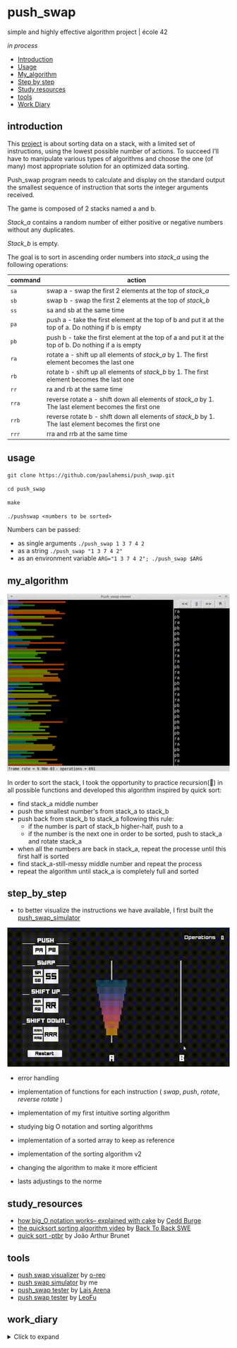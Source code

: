 # push_swap
 simple and highly effective algorithm project | école 42

*in process*

* [Introduction](#introduction)
* [Usage](#usage)
* [My_algorithm](#my_algorithm)
* [Step by step](#step_by_step)
* [Study resources](#study_resources)
* [tools](#tools)
* [Work Diary](#work_diary)

## introduction

This [project](./study_resources/en.subject.pdf) is about sorting data on a stack, with a limited set of instructions, using the lowest possible number of actions. To succeed I’ll have to manipulate various types of algorithms and choose the one (of many) most appropriate solution for an optimized data sorting.

Push_swap program needs to calculate and display on the standard output the smallest sequence of instruction that sorts the integer arguments received.

The game is composed of 2 stacks named a and b.

*Stack_a* contains a random number of either positive or negative numbers without any duplicates.

*Stack_b* is empty.

The goal is to sort in ascending order numbers into *stack_a* using the following operations:


command  | action |
---|------|
`sa` | swap a - swap the first 2 elements at the top of *stack_a*					|
`sb` | swap b - swap the first 2 elements at the top of *stack_b*	|
`ss` | sa and sb at the same time |
`pa` | push a - take the first element at the top of b and put it at the top of a. Do nothing if b is empty|
`pb` | push b - take the first element at the top of a and put it at the top of b. Do nothing if a is empty |
`ra` | rotate a - shift up all elements of *stack_a* by 1. The first element becomes the last one			|
`rb` | rotate b - shift up all elements of *stack_b* by 1. The first element becomes the last one 		|
`rr` | ra and rb at the same time			|
`rra` |  reverse rotate a - shift down all elements of *stack_a* by 1. The last element becomes the first one	|
`rrb` |  reverse rotate b - shift down all elements of *stack_b* by 1. The last element becomes the first one	|
`rrr` | rra and rrb at the same time		|


## usage

`git clone https://github.com/paulahemsi/push_swap.git`

`cd push_swap`

`make`

`./pushswap <numbers to be sorted>`

Numbers can be passed:

* as single arguments `./push_swap 1 3 7 4 2`
* as a string `./push_swap "1 3 7 4 2"` 
* as an environment variable `ARG="1 3 7 4 2"; ./push_swap $ARG`


## my_algorithm

![](./study_resources/push_swap_visualizer.gif)

In order to sort the stack, I took the opportunity to practice recursion(:sparkling_heart:) in all possible functions and developed this algorithm inspired by quick sort:

* find stack_a middle number
* push the smallest number's from stack_a to stack_b
* push back from stack_b to stack_a following this rule:
  * if the number is part of stack_b higher-half, push to a
  * if the number is the next one in order to be sorted, push to stack_a and rotate stack_a
* when all the numbers are back in stack_a, repeat the processe until this first half is sorted
* find stack_a-still-messy middle number and repeat the process
* repeat the algorithm until stack_a is completely full and sorted

## step_by_step

* to better visualize the instructions we have available, I first built the [push_swap_simulator](https://phemsi-a.itch.io/push-swap)

![](./study_resources/simulator.gif)

* error handling

* implementation of functions for each instruction ( *swap*, *push*, *rotate*, *reverse rotate* )

* implementation of my first intuitive sorting algorithm

* studying big O notation and sorting algorithms

* implementation of a sorted array to keep as reference

* implementation of the sorting algorithm v2

* changing the algorithm to make it more efficient

* lasts adjustings to the norme

## study_resources

* [how big_O notation works– explained with cake](https://www.freecodecamp.org/news/big-o-notation/) by [Cedd Burge](https://www.freecodecamp.org/news/author/cedd/)
* [the quicksort sorting algorithm video](https://www.youtube.com/watch?v=uXBnyYuwPe8) by [Back To Back SWE](https://www.youtube.com/channel/UCmJz2DV1a3yfgrR7GqRtUUA)
* [quick sort -ptbr](https://joaoarthurbm.github.io/eda/posts/quick-sort/) by João Arthur Brunet

## tools
* [push swap visualizer](https://github.com/o-reo/push_swap_visualizer) by [o-reo](https://github.com/o-reo)
* [push swap simulator](https://phemsi-a.itch.io/push-swap) by me
* [push_swap tester](https://github.com/laisarena/push_swap_tester) by [Lais Arena](https://github.com/laisarena)
* [push swap tester](https://github.com/LeoFu9487/push_swap_tester) by [LeoFu](https://github.com/LeoFu9487)


## work_diary

<details>
  <summary>Click to expand </summary>

* 22/05: After reading the pdf, I felt that it would be good to have a way of visualizing the set of possible instructions that I have, so I started to make a simulator prototype in Unity

* 23/05: simulator prototype finished 

* 24/05: I made a simple makefile to start, coded handling error functions (non-integer inputs, integer overflow and number duplicates) and initialized stack_a with linked lists.

* 25/05: I was having an issue with `0` passing as argument, so I changed the way I was checking if the args are all integers. Swap, push, rotate and reverse rotate are implemented. I chose to change my linked list to make them a doubly linked list, so I can keep track of the previous and the following numbers

* 26/05: Functions to check if stack_a are full and sorted are implemented and working properly

* 27/05: I added a function to check if a stack is reverse-sorted, and implemented a logic to sort the numbers:
  * check if stack_a is sorted and if stack_b is reverse-sorted, to decide what steps to take
  * between three numbers (first, second, and last) from stack_a, define which one is the smallest and send it to stack_b, placing it in the best of the three spots (first, second and last)
  * when stack_a is sorted and stack_b is reverse sorted, push numbers from b to a

* 28/05: While trying to find a bug, I discovered a problem with the swap function in the previous pointer management, and fixed it

* 29/05: The program is being able to sort any amount of numbers without any issues, but it is not optimized, therefore, bigger numbers (>100) are taking too many steps

* 30/05: In order to optimize the code, I studied sorting algorithms and started to code a function that makes an ordered array from the number list

* 31/05: I  organized my variables inside structs and implemented a quick sort function to order the array that will be used as reference. The rest of the day was spent trying to make this new sorting attempt, passing to stack_b the lower half of the list

* 01/06 - 02/06: hello ~~darkness~~ procrastination my old friend

* 03/06: Trying to get small chunks at a time, I started to debug the new messy code with small numbers, step by step, correcting some weird parts and optimizing it a bit. Tomorrow I need to debug a set of numbers that the code is unable to sort (`-44 -12 86 -85 -60`)

* 04/06: I felt that my logic was not going anywhere, so I erased my `lets_sort` function and spent the whole day figuring out another way to sort the numbers. Basically, I'm trying to split the first stack in half, send it to *stack_b* and bring it back already sorting it. By then, I will have a little amount sorted and a bigger amount not sorted, so I send half of the non-sorted part to *stack_b* and repeat the process over and over.

* 05/06: The new sorting logic continued to be implemented and some parts of the code were refactored. I changed many functions to make them recursive, it was a good and joyful exercise.

* 06/06: So, I decided to implement an index in my link list nodes, to better keep track of the numbers without always having to refeer to the ordered array. I implemented the first part of the algorithm, and it's successfully sorting medium-size stacks. 

* 07/06: The basics of the new sorting logic was implemented and is working! It's much better than the last one with 100 numbers, but still pretty inefficient with 500.

* 08/06: The new function to reduce the total amount of instructions by replacing matching neighbors ("ra" and "rb" or "rra" and "rrb" or "sa" or "sb") for their joined versions ("rr", "rrr", "ss") is implemented

* 09/06: Yesterday I added a function to decide which rotation to make (normal or reverse) and it made a huge difference in the efficiency of the code, but it also introduced some more bugs that I'm trying to fix. Hours later, the bugs are fixed, the code is much more efficient and three quarters of the files are in the norme :)

* 10/06: All the project is in the norme and the algorithm's efficiency is pretty good!

* 11/06: Small numbers sorting algorithm optimized, makefile without relink and project approved! :star2:
